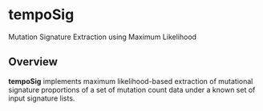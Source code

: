 # tempoSig
Mutation Signature Extraction using Maximum Likelihood
## Overview
**tempoSig** implements maximum likelihood-based extraction of mutational signature proportions of a set of mutation count data under a known set of input signature lists.

